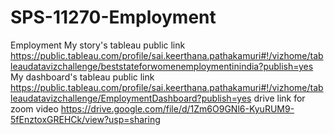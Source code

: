 # SPS-11270-Employment
Employment
My story's tableau public link
https://public.tableau.com/profile/sai.keerthana.pathakamuri#!/vizhome/tableaudatavizchallenge/beststateforwomenemploymentinindia?publish=yes
My dashboard's tableau public link
https://public.tableau.com/profile/sai.keerthana.pathakamuri#!/vizhome/tableaudatavizchallenge/EmploymentDashboard?publish=yes
drive link for zoom video
https://drive.google.com/file/d/1Zm6O9GNl6-KyuRUM9-5fEnztoxGREHCk/view?usp=sharing
